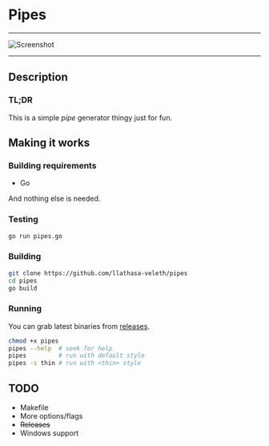 Pipes
=====

---

![Screenshot](https://i.imgur.com/luk3uzj.png)

---

## Description

### TL;DR

This is a simple _pipe_ generator thingy just for fun.

## Making it works

### Building requirements
- Go

And nothing else is needed.

### Testing

```sh
go run pipes.go
```

### Building

```sh
git clone https://github.com/llathasa-veleth/pipes
cd pipes
go build
```

### Running

You can grab latest binaries from [releases](https://github.com/llathasa-veleth/pipes/releases).

```sh
chmod +x pipes
pipes --help  # seek for help
pipes         # run with default style
pipes -s thin # run with <thin> style
```

## TODO

- Makefile
- More options/flags
- ~~Releases~~
- Windows support

